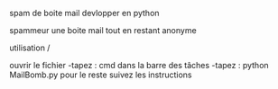spam de boite mail devlopper en python

spammeur une boite mail tout en restant anonyme

utilisation /

ouvrir le fichier -tapez : cmd dans la barre des tâches -tapez : python MailBomb.py
pour le reste suivez les instructions
